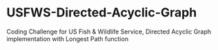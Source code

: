 # USFWS-Directed-Acyclic-Graph
Coding Challenge for US Fish &amp; Wildlife Service, Directed Acyclic Graph implementation with Longest Path function
